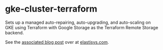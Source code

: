 # gke-cluster-terraform
Sets up a managed auto-repairing, auto-upgrading, and auto-scaling on GKE using Terraform with Google Storage as the Terraform Remote Storage backend.

See the [associated blog post](https://elastisys.com/2019/04/01/kubernetes-on-gke-from-scratch-using-terraform/) over at [elastisys.com](https://elastisys.com/).
